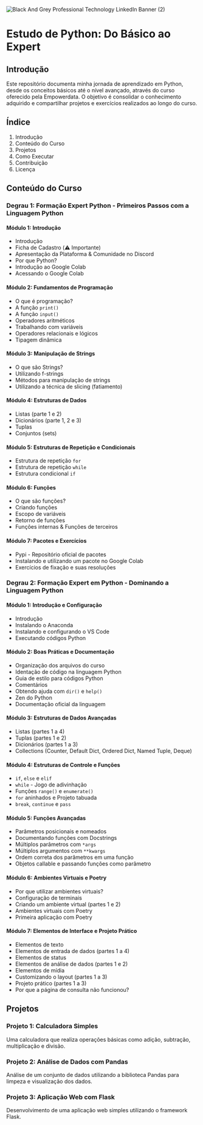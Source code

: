![Black And Grey Professional Technology LinkedIn Banner (2)](https://github.com/user-attachments/assets/380d4472-a089-41cf-a93e-134d71859ec0)
# Estudo de Python: Do Básico ao Expert

## Introdução
Este repositório documenta minha jornada de aprendizado em Python, desde os conceitos básicos até o nível avançado, através do curso oferecido pela Empowerdata. O objetivo é consolidar o conhecimento adquirido e compartilhar projetos e exercícios realizados ao longo do curso.

## Índice
1. Introdução
2. Conteúdo do Curso
3. Projetos
4. Como Executar
5. Contribuição
6. Licença

## Conteúdo do Curso
### Degrau 1: Formação Expert Python - Primeiros Passos com a Linguagem Python
#### Módulo 1: Introdução
- Introdução
- Ficha de Cadastro (⚠️ Importante)
- Apresentação da Plataforma & Comunidade no Discord
- Por que Python?
- Introdução ao Google Colab
- Acessando o Google Colab

#### Módulo 2: Fundamentos de Programação
- O que é programação?
- A função `print()`
- A função `input()`
- Operadores aritméticos
- Trabalhando com variáveis
- Operadores relacionais e lógicos
- Tipagem dinâmica

#### Módulo 3: Manipulação de Strings
- O que são Strings?
- Utilizando f-strings
- Métodos para manipulação de strings
- Utilizando a técnica de slicing (fatiamento)

#### Módulo 4: Estruturas de Dados
- Listas (parte 1 e 2)
- Dicionários (parte 1, 2 e 3)
- Tuplas
- Conjuntos (sets)

#### Módulo 5: Estruturas de Repetição e Condicionais
- Estrutura de repetição `for`
- Estrutura de repetição `while`
- Estrutura condicional `if`

#### Módulo 6: Funções
- O que são funções?
- Criando funções
- Escopo de variáveis
- Retorno de funções
- Funções internas & Funções de terceiros

#### Módulo 7: Pacotes e Exercícios
- Pypi - Repositório oficial de pacotes
- Instalando e utilizando um pacote no Google Colab
- Exercícios de fixação e suas resoluções

### Degrau 2: Formação Expert em Python - Dominando a Linguagem Python
#### Módulo 1: Introdução e Configuração
- Introdução
- Instalando o Anaconda
- Instalando e configurando o VS Code
- Executando códigos Python

#### Módulo 2: Boas Práticas e Documentação
- Organização dos arquivos do curso
- Identação de código na linguagem Python
- Guia de estilo para códigos Python
- Comentários
- Obtendo ajuda com `dir()` e `help()`
- Zen do Python
- Documentação oficial da linguagem

#### Módulo 3: Estruturas de Dados Avançadas
- Listas (partes 1 a 4)
- Tuplas (partes 1 e 2)
- Dicionários (partes 1 a 3)
- Collections (Counter, Default Dict, Ordered Dict, Named Tuple, Deque)

#### Módulo 4: Estruturas de Controle e Funções
- `if`, `else` e `elif`
- `while` - Jogo de adivinhação
- Funções `range()` e `enumerate()`
- `for` aninhados e Projeto tabuada
- `break`, `continue` e `pass`

#### Módulo 5: Funções Avançadas
- Parâmetros posicionais e nomeados
- Documentando funções com Docstrings
- Múltiplos parâmetros com `*args`
- Múltiplos argumentos com `**kwargs`
- Ordem correta dos parâmetros em uma função
- Objetos callable e passando funções como parâmetro

#### Módulo 6: Ambientes Virtuais e Poetry
- Por que utilizar ambientes virtuais?
- Configuração de terminais
- Criando um ambiente virtual (partes 1 e 2)
- Ambientes virtuais com Poetry
- Primeira aplicação com Poetry

#### Módulo 7: Elementos de Interface e Projeto Prático
- Elementos de texto
- Elementos de entrada de dados (partes 1 a 4)
- Elementos de status
- Elementos de análise de dados (partes 1 e 2)
- Elementos de mídia
- Customizando o layout (partes 1 a 3)
- Projeto prático (partes 1 a 3)
- Por que a página de consulta não funcionou?

## Projetos
### Projeto 1: Calculadora Simples
Uma calculadora que realiza operações básicas como adição, subtração, multiplicação e divisão.

### Projeto 2: Análise de Dados com Pandas
Análise de um conjunto de dados utilizando a biblioteca Pandas para limpeza e visualização dos dados.

### Projeto 3: Aplicação Web com Flask
Desenvolvimento de uma aplicação web simples utilizando o framework Flask.


